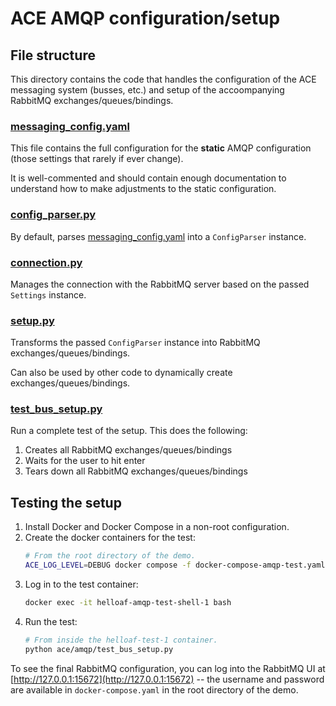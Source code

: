 # ACE AMQP configuration/setup

## File structure

This directory contains the code that handles the configuration of the ACE messaging system (busses, etc.) and setup of the accoompanying RabbitMQ exchanges/queues/bindings.

### [messaging_config.yaml](messaging_config.yaml)

This file contains the full configuration for the **static** AMQP configuration (those settings that rarely if ever change).

It is well-commented and should contain enough documentation to understand how to make adjustments to the static configuration.

### [config_parser.py](config_parser.py)

By default, parses [messaging_config.yaml](messaging_config.yaml) into a `ConfigParser` instance.

### [connection.py](connection.py)

Manages the connection with the RabbitMQ server based on the passed `Settings` instance.

### [setup.py](setup.py)

Transforms the passed `ConfigParser` instance into RabbitMQ exchanges/queues/bindings.

Can also be used by other code to dynamically create exchanges/queues/bindings.

### [test_bus_setup.py](test_bus_setup.py)

Run a complete test of the setup. This does the following:

1. Creates all RabbitMQ exchanges/queues/bindings
2. Waits for the user to hit enter
3. Tears down all RabbitMQ exchanges/queues/bindings

## Testing the setup

1. Install Docker and Docker Compose in a non-root configuration.
2. Create the docker containers for the test:
   ```sh
   # From the root directory of the demo.
   ACE_LOG_LEVEL=DEBUG docker compose -f docker-compose-amqp-test.yaml up
    ```
3. Log in to the test container:
   ```sh
   docker exec -it helloaf-amqp-test-shell-1 bash
   ```
4. Run the test:
   ```sh
   # From inside the helloaf-test-1 container.
   python ace/amqp/test_bus_setup.py
   ```

To see the final RabbitMQ configuration, you can log into the RabbitMQ UI at [http://127.0.0.1:15672](http://127.0.0.1:15672) -- the username and password are available in `docker-compose.yaml` in the root directory of the demo.
